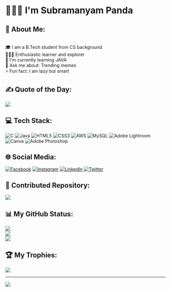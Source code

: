 # 🙋🏻‍♂ I'm Subramanyam Panda

## 💫 About Me:
<br>🎓  I am a B.Tech student from CS background<br>
👨🏻‍💻  Enthusiastic learner and explorer<br>
🌱  I'm currently learning JAVA <br>
💬  Ask me about: Trending memes<br>
⚡  Fun fact: I am lazy but smart<br>

## ✍️ Quote of the Day:
![](https://quotes-github-readme.vercel.app/api?type=horizontal&theme=dark)


## 💻 Tech Stack:
![C](https://img.shields.io/badge/c-%2300599C.svg?style=for-the-badge&logo=c&logoColor=white) ![Java](https://img.shields.io/badge/java-%23ED8B00.svg?style=for-the-badge&logo=java&logoColor=white) ![HTML5](https://img.shields.io/badge/html5-%23E34F26.svg?style=for-the-badge&logo=html5&logoColor=white) ![CSS3](https://img.shields.io/badge/css3-%231572B6.svg?style=for-the-badge&logo=css3&logoColor=white) ![AWS](https://img.shields.io/badge/AWS-%23FF9900.svg?style=for-the-badge&logo=amazon-aws&logoColor=white) ![MySQL](https://img.shields.io/badge/mysql-%2300f.svg?style=for-the-badge&logo=mysql&logoColor=white) ![Adobe Lightroom](https://img.shields.io/badge/Adobe%20Lightroom-31A8FF.svg?style=for-the-badge&logo=Adobe%20Lightroom&logoColor=white) ![Canva](https://img.shields.io/badge/Canva-%2300C4CC.svg?style=for-the-badge&logo=Canva&logoColor=white) ![Adobe Photoshop](https://img.shields.io/badge/adobephotoshop-%2331A8FF.svg?style=for-the-badge&logo=adobephotoshop&logoColor=white)


## 🌐 Social Media:
[![Facebook](https://img.shields.io/badge/Facebook-%231877F2.svg?logo=Facebook&logoColor=white)](https://facebook.com/SubramanyamPanda) [![Instagram](https://img.shields.io/badge/Instagram-%23E4405F.svg?logo=Instagram&logoColor=white)](https://instagram.com/subhu_) [![LinkedIn](https://img.shields.io/badge/LinkedIn-%230077B5.svg?logo=linkedin&logoColor=white)](https://www.linkedin.com/in/subramanyam-panda-441409218/) [![Twitter](https://img.shields.io/badge/Twitter-%231DA1F2.svg?logo=Twitter&logoColor=white)](https://twitter.com/SubramanyamPan6) 


## 📁 Contributed Repository:
![](https://github-contributor-stats.vercel.app/api?username=chimtu222&limit=5&theme=monokai&combine_all_yearly_contributions=true)


## 📊 My GitHub Status:
![](https://github-readme-stats.vercel.app/api?username=chimtu222&theme=radical&hide_border=false&include_all_commits=false&count_private=false)<br/>
![](https://github-readme-streak-stats.herokuapp.com/?user=chimtu222&theme=radical&hide_border=false)<br/>
![](https://github-readme-stats.vercel.app/api/top-langs/?username=chimtu222&theme=radical&hide_border=false&include_all_commits=false&count_private=false&layout=compact)

## 🏆 My Trophies:
![](https://github-profile-trophy.vercel.app/?username=chimtu222&theme=radical&no-frame=false&no-bg=true&margin-w=4)

-----
[![](https://visitcount.itsvg.in/api?id=chimtu222&icon=1&color=3)](https://visitcount.itsvg.in)

